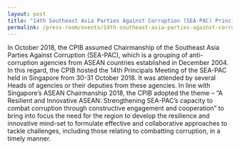 ```yaml
---
layout: post
title: "14th Southeast Asia Parties Against Corruption (SEA-PAC) Principals Meeting 2018"
permalink: /press-room/events/14th-southeast-asia-parties-against-corruption-sea-pac-principals-meeting-2018/
---
```


In October 2018, the CPIB assumed Chairmanship of the Southeast Asia Parties Against Corruption (SEA-PAC), which is a grouping of anti-corruption agencies from ASEAN countries established in December 2004. In this regard, the CPIB hosted the 14th Principals Meeting of the SEA-PAC held in Singapore from 30-31 October 2018. It was attended by several Heads of agencies or their deputies from these agencies. In line with Singapore’s ASEAN Chairmanship 2018, the CPIB adopted the theme – “A Resilient and Innovative ASEAN: Strengthening SEA-PAC’s capacity to combat corruption through constructive engagement and cooperation” to bring into focus the need for the region to develop the resilience and innovative mind-set to formulate effective and collaborative approaches to tackle challenges, including those relating to combatting corruption, in a timely manner.
